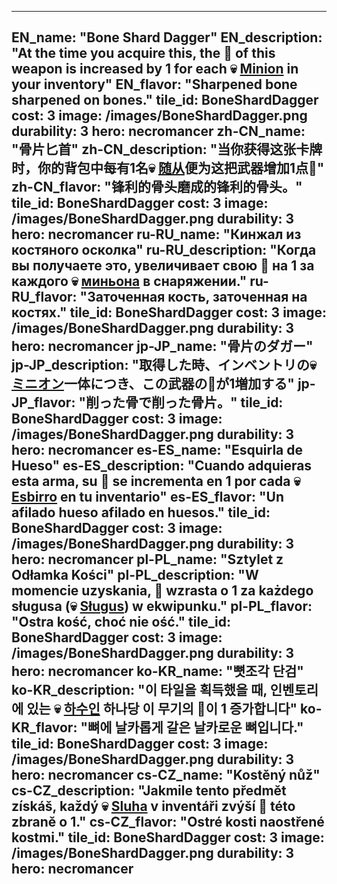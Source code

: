 ---

EN_name: "Bone Shard Dagger"
EN_description: "At the time you acquire this, the 🔸 of this weapon is increased by 1 for each 💀 <u>Minion</u> in your inventory"
EN_flavor: "Sharpened bone sharpened on bones."
tile_id: BoneShardDagger
cost: 3
image: /images/BoneShardDagger.png
durability: 3
hero: necromancer
zh-CN_name: "骨片匕首"
zh-CN_description: "当你获得这张卡牌时，你的背包中每有1名💀 <u>随从</u>便为这把武器增加1点🔸"
zh-CN_flavor: "锋利的骨头磨成的锋利的骨头。"
tile_id: BoneShardDagger
cost: 3
image: /images/BoneShardDagger.png
durability: 3
hero: necromancer
ru-RU_name: "Кинжал из костяного осколка"
ru-RU_description: "Когда вы получаете это, увеличивает свою 🔸 на 1 за каждого 💀 <u>миньона</u> в снаряжении."
ru-RU_flavor: "Заточенная кость, заточенная на костях."
tile_id: BoneShardDagger
cost: 3
image: /images/BoneShardDagger.png
durability: 3
hero: necromancer
jp-JP_name: "骨片のダガー"
jp-JP_description: "取得した時、インベントリの💀 <u>ミニオン</u>一体につき、この武器の🔸が1増加する"
jp-JP_flavor: "削った骨で削った骨片。"
tile_id: BoneShardDagger
cost: 3
image: /images/BoneShardDagger.png
durability: 3
hero: necromancer
es-ES_name: "Esquirla de Hueso"
es-ES_description: "Cuando adquieras esta arma, su 🔸 se incrementa en 1 por cada 💀 <u>Esbirro</u> en tu inventario"
es-ES_flavor: "Un afilado hueso afilado en huesos."
tile_id: BoneShardDagger
cost: 3
image: /images/BoneShardDagger.png
durability: 3
hero: necromancer
pl-PL_name: "Sztylet z Odłamka Kości"
pl-PL_description: "W momencie uzyskania, 🔸 wzrasta o 1 za każdego sługusa (💀 <u>Sługus</u>) w ekwipunku."
pl-PL_flavor: "Ostra kość, choć nie ość."
tile_id: BoneShardDagger
cost: 3
image: /images/BoneShardDagger.png
durability: 3
hero: necromancer
ko-KR_name: "뼛조각 단검"
ko-KR_description: "이 타일을 획득했을 때, 인벤토리에 있는 💀 <u>하수인</u> 하나당 이 무기의 🔸이 1 증가합니다"
ko-KR_flavor: "뼈에 날카롭게 갈은 날카로운 뼈입니다."
tile_id: BoneShardDagger
cost: 3
image: /images/BoneShardDagger.png
durability: 3
hero: necromancer
cs-CZ_name: "Kostěný nůž"
cs-CZ_description: "Jakmile tento předmět získáš, každý 💀 <u>Sluha</u> v inventáři zvýší 🔸 této zbraně o 1."
cs-CZ_flavor: "Ostré kosti naostřené kostmi."
tile_id: BoneShardDagger
cost: 3
image: /images/BoneShardDagger.png
durability: 3
hero: necromancer
---
